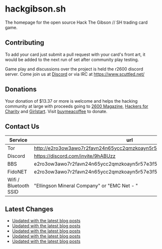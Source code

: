 # hackgibson.sh
The homepage for the open source Hack The Gibson // SH trading card game.


## Contributing

To add your card just submit a pull request with your card's front art, it would be added to the next run of set after community play testing.

Game play and discussions over the project is held the r2600 discord server. Come join us at [Discord](https://discord.com/invite/9hABUzz) or via IRC at https://www.scuttled.net/


## Donations

Your donation of $13.37 or more is welcome and helps the hacking community at large with proceeds going to [2600 Magazine](https://2600.com/), [Hackers for Charity](https://hackersforcharity.org) and [Girlstart](https://girlstart.org).  Visit [buymeacoffee](https://www.buymeacoffee.com/hackgibson.sh) to donate.


## Contact Us

Service | url
-|-
Tor | http://e2ro3ow3awo7r2favn24n65ycc2qmzkoayn5r57e3f56nvjwdcgg32ad.onion
Discord | https://discord.com/invite/9hABUzz
BBS | e2ro3ow3awo7r2favn24n65ycc2qmzkoayn5r57e3f56nvjwdcgg32ad.onion:23
FidoNET | e2ro3ow3awo7r2favn24n65ycc2qmzkoayn5r57e3f56nvjwdcgg32ad.onion:24554
Wifi / Bluetooth SSID | "Ellingson Mineral Company" or "EMC Net - <fidonet address>"

## Latest Changes
<!-- BLOG-POST-LIST:START -->
- [Updated with the latest blog posts](https://github.com/DFW2600/hackgibson.sh/commit/bb2c9fe9ae59653ff4e107ce7b3e8a667c56d7b5)
- [Updated with the latest blog posts](https://github.com/DFW2600/hackgibson.sh/commit/627e83b3ecdd204de8737956c26bb55d77e3965c)
- [Updated with the latest blog posts](https://github.com/DFW2600/hackgibson.sh/commit/f8a30393c3fdf8c462f44876db1cb2a97716ccd8)
- [Updated with the latest blog posts](https://github.com/DFW2600/hackgibson.sh/commit/30e534d2166a025dec4784095daab314514a6f18)
- [Updated with the latest blog posts](https://github.com/DFW2600/hackgibson.sh/commit/de0dbed4252b9ce96b72648dcda4f292b73bdbca)
<!-- BLOG-POST-LIST:END -->
